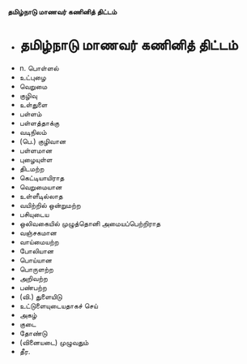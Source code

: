 **தமிழ்நாடு மாணவர் கணினித் திட்டம்**
- # தமிழ்நாடு மாணவர் கணினித் திட்டம்
- n. பொள்ளல்
- உட்புழை
- வெறுமை
- குழிவு
- உள்துளை
- பள்ளம்
- பள்ளத்தாக்கு
- வடிநிலம்
- (பெ.) குழிவான
- பள்ளமான
- புழையுள்ள
- திடமற்ற
- கெட்டியாயிராத
- வெறுமையான
- உள்ளீடில்லாத
- வயிற்றில் ஒன்றுமற்ற
- பசியுடைய
- ஒலிவகையில் முழுத்தொனி அமையப்பெற்றிராத
- வஞ்சகமான
- வாய்மையற்ற
- போலியான
- பொய்யான
- பொருளற்ற
- அறிவற்ற
- பண்பற்ற
- (வி.) துளையிடு
- உட்டுளையுடையதாகச் செய்
- அகழ்
- குடை
- தோண்டு
- (வினையடை) முழுவதும்
- தீர.


